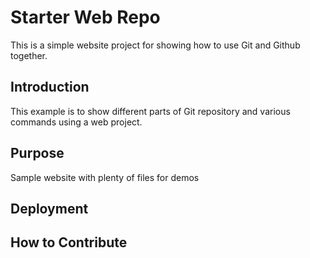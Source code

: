 # Starter Web Repo

This is a simple website project for showing how to use Git and Github together.

## Introduction

This example is to show different parts of Git repository and various commands using a web project.

## Purpose

Sample website with plenty of files for demos

## Deployment

## How to Contribute
